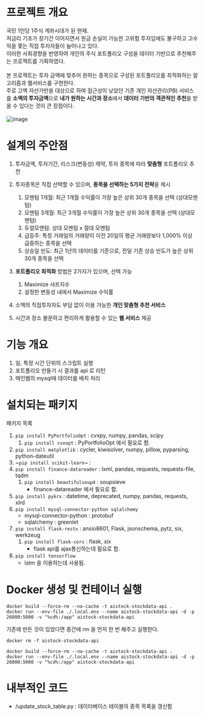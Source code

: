 # 프로젝트 개요
국민 1인당 1주식 계좌시대가 된 현재.  
저금리 기조가 장기간 이어지면서 원금 손실이 가능한 고위험 투자임에도 불구하고 고수익을 쫓는 직접 투자자들이 늘어나고 있다.  
이러한 사회경향을 반영하여 개인의 주식 포트폴리오 구성을 데이터 기반으로 추천해주는 프로젝트를 기획하였다.  <br><br>
본 프로젝트는 투자 금액에 맞추어 원하는 종목으로 구성된 포트폴리오를 최적화하는 알고리즘과 웹서비스를 구현한다.  
주로 고액 자산가만을 대상으로 하여 접근성이 낮았던 기존 개인 자산관리(PB) 서비스를 <b>소액의 투자금액</b>으로 <b>내가 원하는 시간과 장소</b>에서 <b>데이터 기반의 객관적인 추천</b>을 받을 수 있다는 것이 큰 장점이다.<br><br>
![image](https://user-images.githubusercontent.com/81539406/147208886-4bd5fd34-d73d-4cf6-9460-e8ace511b525.png)

# 설계의 주안점
1. 투자금액, 투자기간, 리스크(변동성) 제약, 투자 종목에 따라 <b>맞춤형</b> 포트폴리오 추천
2. 투자종목은 직접 선택할 수 있으며, <b>종목을 선택하는 5가지 전략</b>을 제시<br> 
   1) 모멘텀 1개월: 최근 1개월 수익률이 가장 높은 상위 30개 종목을 선택 (상대모멘텀)
   2) 모멘텀 3개월: 최근 3개월 수익률이 가장 높은 상위 30개 종목을 선택 (상대모멘텀)
   3) 듀얼모멘텀: 상대 모멘텀 x 절대 모멘텀
   4) 급등주: 특정 거래일의 거래량이 이전 20일의 평균 거래량보다 1,000% 이상 급증하는 종목을 선택
   5) 상승일 빈도: 최근 1년의 데이터를 기준으로, 전일 기준 상승 빈도가 높은 상위 30개 종목을 선택

3. <b>포트폴리오 최적화</b> 방법은 2가지가 있으며, 선택 가능
   1) Maximize 샤프지수
   2) 설정한 변동성 내에서 Maximize 수익률
4. 소액의 직접투자자도 부담 없이 이용 가능한 <b>개인 맞춤형 추천 서비스</b>
5. 시간과 장소 불문하고 편리하게 활용할 수 있는 <b>웹 서비스</b> 제공

# 기능 개요
1. 일, 특정 시간 단위의 스크립트 실행
2. 포트폴리오 만들기 시 결과를 api 로 리턴
3. 메인웹의 mysql에 데이터를 배치 처리

# 설치되는 패키지

패키지 목록
1. `pip install PyPortfolioOpt` : cvxpy, numpy, pandas, scipy
   1. `pip install cvxopt` : PyPortfolioOpt 에서 필요로 함.
2. `pip install matplotlib` : cycler, kiwisolver, numpy, pillow, pyparsing, python-dateutil
3. ~`pip install scikit-learn`~ : 
4. `pip install finance-datareader` : lxml, pandas, requests, requests-file, tqdm
   1. `pip install beautifulsoup4` : soupsieve
       - finance-datareader 에서 필요로 함.
5. `pip install pykrx` : datetime, deprecated, numpy, pandas, requests, xlrd
6. `pip install mysql-connector-python sqlalchemy`
   - mysql-connector-python : protobuf
   - sqlalchemy : greenlet
7. `pip install flask-restx` : ansio8601, Flask, jsonschema, pytz, six, werkzeug
   1. `pip install flask-cors` : flask, six
      - flask api를 ajax통신하는데 필요로 함.
8. `pip install tensorflow`
   - lstm 을 이용하는데 사용됨.


# Docker 생성 및 컨테이너 실행
```console
docker build --force-rm --no-cache -t aistock-stockdata-api .
docker run --env-file ./.local.env --name aistock-stockdata-api -d -p 26000:5000 -v "%cd%:/app" aistock-stockdata-api
```


기존에 만든 것이 있었다면 중간에 rm 을 먼저 한 번 해주고 실행한다.
```console
docker rm -f aistock-stockdata-api

docker build --force-rm --no-cache -t aistock-stockdata-api .
docker run --env-file ./.local.env --name aistock-stockdata-api -d -p 26000:5000 -v "%cd%:/app" aistock-stockdata-api
```

# 내부적인 코드
* /update_stock_table.py : 데이터베이스 테이블의 종목 목록을 갱신함
